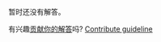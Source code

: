 
暂时还没有解答。

有兴趣[贡献你的解答](https://github.com/BFEdev/BFE.dev-solutions/blob/main/question/explain-macrotask-and-microtask`_zh.md)吗? [Contribute guideline](https://github.com/BFEdev/BFE.dev-solutions#how-to-contribute)
